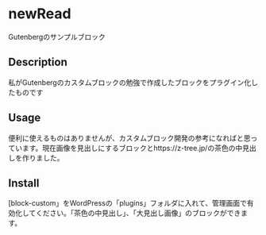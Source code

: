 # newRead
Gutenbergのサンプルブロック


## Description

私がGutenbergのカスタムブロックの勉強で作成したブロックをプラグイン化したものです

## Usage
便利に使えるものはありませんが、カスタムブロック開発の参考になればと思っています。現在画像を見出しにするブロックとhttps://z-tree.jp/の茶色の中見出しを作りました。

## Install

[block-custom」をWordPressの「plugins」フォルダに入れて、管理画面で有効化してください。「茶色の中見出し」、「大見出し画像」のブロックができます。


